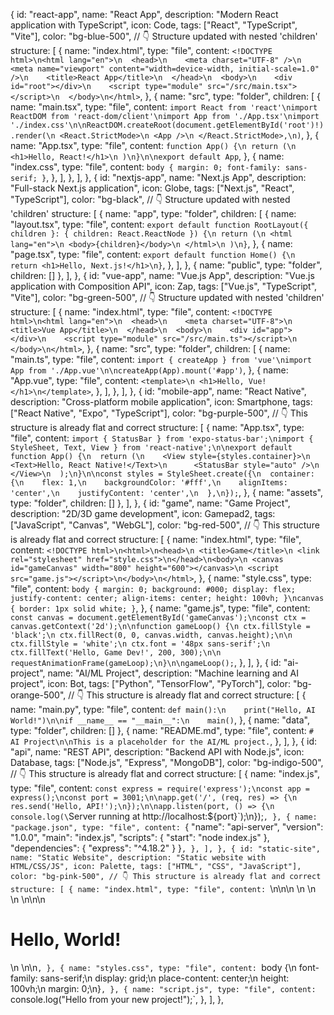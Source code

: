 <!-- Samples for template -->

{
id: "react-app",
name: "React App",
description: "Modern React application with TypeScript",
icon: Code,
tags: ["React", "TypeScript", "Vite"],
color: "bg-blue-500",
// 👇 Structure updated with nested 'children'
structure: [
{
name: "index.html",
type: "file",
content: `<!DOCTYPE html>\n<html lang="en">\n  <head>\n    <meta charset="UTF-8" />\n    <meta name="viewport" content="width=device-width, initial-scale=1.0" />\n    <title>React App</title>\n  </head>\n  <body>\n    <div id="root"></div>\n    <script type="module" src="/src/main.tsx"></script>\n  </body>\n</html>`,
},
{
name: "src",
type: "folder",
children: [
{
name: "main.tsx",
type: "file",
content: `import React from 'react'\nimport ReactDOM from 'react-dom/client'\nimport App from './App.tsx'\nimport './index.css'\n\nReactDOM.createRoot(document.getElementById('root')!).render(\n <React.StrictMode>\n <App />\n </React.StrictMode>,\n)`,
},
{
name: "App.tsx",
type: "file",
content: `function App() {\n return (\n <h1>Hello, React!</h1>\n )\n}\n\nexport default App`,
},
{
name: "index.css",
type: "file",
content: `body { margin: 0; font-family: sans-serif; }`,
},
],
},
],
},
{
id: "nextjs-app",
name: "Next.js App",
description: "Full-stack Next.js application",
icon: Globe,
tags: ["Next.js", "React", "TypeScript"],
color: "bg-black",
// 👇 Structure updated with nested 'children'
structure: [
{
name: "app",
type: "folder",
children: [
{
name: "layout.tsx",
type: "file",
content: `export default function RootLayout({ children }: { children: React.ReactNode }) {\n return (\n <html lang="en">\n <body>{children}</body>\n </html>\n )\n}`,
},
{
name: "page.tsx",
type: "file",
content: `export default function Home() {\n return <h1>Hello, Next.js!</h1>\n}`,
},
],
},
{ name: "public", type: "folder", children: [] },
],
},
{
id: "vue-app",
name: "Vue.js App",
description: "Vue.js application with Composition API",
icon: Zap,
tags: ["Vue.js", "TypeScript", "Vite"],
color: "bg-green-500",
// 👇 Structure updated with nested 'children'
structure: [
{
name: "index.html",
type: "file",
content: `<!DOCTYPE html>\n<html lang="en">\n  <head>\n    <meta charset="UTF-8">\n    <title>Vue App</title>\n  </head>\n  <body>\n    <div id="app"></div>\n    <script type="module" src="/src/main.ts"></script>\n  </body>\n</html>`,
},
{
name: "src",
type: "folder",
children: [
{
name: "main.ts",
type: "file",
content: `import { createApp } from 'vue'\nimport App from './App.vue'\n\ncreateApp(App).mount('#app')`,
},
{
name: "App.vue",
type: "file",
content: `<template>\n <h1>Hello, Vue!</h1>\n</template>`,
},
],
},
],
},
{
id: "mobile-app",
name: "React Native",
description: "Cross-platform mobile application",
icon: Smartphone,
tags: ["React Native", "Expo", "TypeScript"],
color: "bg-purple-500",
// 👇 This structure is already flat and correct
structure: [
{
name: "App.tsx",
type: "file",
content: `import { StatusBar } from 'expo-status-bar';\nimport { StyleSheet, Text, View } from 'react-native';\n\nexport default function App() {\n  return (\n    <View style={styles.container}>\n      <Text>Hello, React Native!</Text>\n      <StatusBar style="auto" />\n    </View>\n  );\n}\n\nconst styles = StyleSheet.create({\n  container: {\n    flex: 1,\n    backgroundColor: '#fff',\n    alignItems: 'center',\n    justifyContent: 'center',\n  },\n});`,
},
{ name: "assets", type: "folder", children: [] },
],
},
{
id: "game",
name: "Game Project",
description: "2D/3D game development",
icon: Gamepad2,
tags: ["JavaScript", "Canvas", "WebGL"],
color: "bg-red-500",
// 👇 This structure is already flat and correct
structure: [
{
name: "index.html",
type: "file",
content: `<!DOCTYPE html>\n<html>\n<head>\n <title>Game</title>\n <link rel="stylesheet" href="style.css">\n</head>\n<body>\n <canvas id="gameCanvas" width="800" height="600"></canvas>\n <script src="game.js"></script>\n</body>\n</html>`,
},
{
name: "style.css",
type: "file",
content: `body { margin: 0; background: #000; display: flex; justify-content: center; align-items: center; height: 100vh; }\ncanvas { border: 1px solid white; }`,
},
{
name: "game.js",
type: "file",
content: `const canvas = document.getElementById('gameCanvas');\nconst ctx = canvas.getContext('2d');\n\nfunction gameLoop() {\n ctx.fillStyle = 'black';\n ctx.fillRect(0, 0, canvas.width, canvas.height);\n\n ctx.fillStyle = 'white';\n ctx.font = '48px sans-serif';\n ctx.fillText('Hello, Game Dev!', 200, 300);\n\n requestAnimationFrame(gameLoop);\n}\n\ngameLoop();`,
},
],
},
{
id: "ai-project",
name: "AI/ML Project",
description: "Machine learning and AI project",
icon: Bot,
tags: ["Python", "TensorFlow", "PyTorch"],
color: "bg-orange-500",
// 👇 This structure is already flat and correct
structure: [
{
name: "main.py",
type: "file",
content: `def main():\n    print("Hello, AI World!")\n\nif __name__ == "__main__":\n    main()`,
},
{ name: "data", type: "folder", children: [] },
{
name: "README.md",
type: "file",
content: `# AI Project\n\nThis is a placeholder for the AI/ML project.`,
},
],
},
{
id: "api",
name: "REST API",
description: "Backend API with Node.js",
icon: Database,
tags: ["Node.js", "Express", "MongoDB"],
color: "bg-indigo-500",
// 👇 This structure is already flat and correct
structure: [
{
name: "index.js",
type: "file",
content: `const express = require('express');\nconst app = express();\nconst port = 3001;\n\napp.get('/', (req, res) => {\n res.send('Hello, API!');\n});\n\napp.listen(port, () => {\n console.log(\`Server running at http://localhost:\${port}\`);\n});`,
},
{
name: "package.json",
type: "file",
content: `{ "name": "api-server", "version": "1.0.0", "main": "index.js", "scripts": { "start": "node index.js" }, "dependencies": { "express": "^4.18.2" } }`,
},
],
},
{
id: "static-site",
name: "Static Website",
description: "Static website with HTML/CSS/JS",
icon: Palette,
tags: ["HTML", "CSS", "JavaScript"],
color: "bg-pink-500",
// 👇 This structure is already flat and correct
structure: [
{
name: "index.html",
type: "file",
content: `<!DOCTYPE html>\n<html lang="en">\n<head>\n <meta charset="UTF-8">\n <meta name="viewport" content="width=device-width, initial-scale=1.0">\n <title>My Project</title>\n <link rel="stylesheet" href="styles.css">\n</head>\n<body>\n <h1>Hello, World!</h1>\n <script src="script.js"></script>\n</body>\n</html>`,
},
{
name: "styles.css",
type: "file",
content: `body {\n font-family: sans-serif;\n display: grid;\n place-content: center;\n height: 100vh;\n margin: 0;\n}`,
},
{
name: "script.js",
type: "file",
content: `console.log("Hello from your new project!");`,
},
],
},
